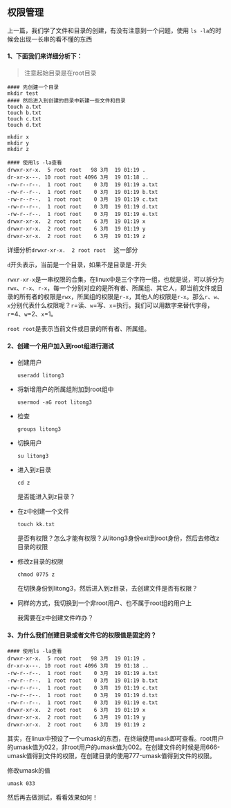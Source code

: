 ## 权限管理

上一篇，我们学了文件和目录的创建，有没有注意到一个问题，使用 `ls -la`的时候会出现一长串的看不懂的东西



#### 1、下面我们来详细分析下：

> 注意起始目录是在root目录

```shell
#### 先创建一个目录
mkdir test
#### 然后进入到创建的目录中新建一些文件和目录
touch a.txt
touch b.txt
touch c.txt
touch d.txt

mkdir x
mkdir y
mkdir z

#### 使用ls -la查看
drwxr-xr-x.  5 root root   98 3月  19 01:19 .
dr-xr-x---. 10 root root 4096 3月  19 01:18 ..
-rw-r--r--.  1 root root    0 3月  19 01:19 a.txt
-rw-r--r--.  1 root root    0 3月  19 01:19 b.txt
-rw-r--r--.  1 root root    0 3月  19 01:19 c.txt
-rw-r--r--.  1 root root    0 3月  19 01:19 d.txt
-rw-r--r--.  1 root root    0 3月  19 01:19 e.txt
drwxr-xr-x.  2 root root    6 3月  19 01:19 x
drwxr-xr-x.  2 root root    6 3月  19 01:19 y
drwxr-xr-x.  2 root root    6 3月  19 01:19 z
```

详细分析`drwxr-xr-x.  2 root root  ` 这一部分

`d`开头表示，当前是一个目录，如果不是目录是`-`开头

`rwxr-xr-x`是一串权限的合集，在linux中是三个字符一组，也就是说，可以拆分为`rwx`、`r-x`、`r-x`，每一个分别对应的是所有者、所属组、其它人，即当前文件或目录的所有者的权限是`rwx`，所属组的权限是`r-x`，其他人的权限是`r-x`。那么`r`、`w`、`x`分别代表什么权限呢？`r`=读、`w`=写、`x`=执行。我们可以用数字来替代字母，`r`=4、`w`=2、`x`=1。

`root root`是表示当前文件或目录的所有者、所属组。



#### 2、创建一个用户加入到root组进行测试

- 创建用户

  ```shell
  useradd litong3
  ```

- 将新增用户的所属组附加到root组中

  ```shell
  usermod -aG root litong3
  ```

- 检查

  ```shell
  groups litong3
  ```

- 切换用户

  ```shell
  su litong3
  ```

- 进入到z目录

  ```shell
  cd z
  ```

  是否能进入到z目录？

- 在z中创建一个文件

  ```shell
  touch kk.txt
  ```

  是否有权限？怎么才能有权限？从litong3身份exit到root身份，然后去修改z目录的权限

- 修改z目录的权限

  ```shell
  chmod 0775 z
  ```

  在切换身份到litong3，然后进入到z目录，去创建文件是否有权限？

- 同样的方式，我切换到一个非root用户、也不属于root组的用户上

  我需要在z中创建文件咋办？

  

  

#### 3、为什么我们创建目录或者文件它的权限值是固定的？

```shell
#### 使用ls -la查看
drwxr-xr-x.  5 root root   98 3月  19 01:19 .
dr-xr-x---. 10 root root 4096 3月  19 01:18 ..
-rw-r--r--.  1 root root    0 3月  19 01:19 a.txt
-rw-r--r--.  1 root root    0 3月  19 01:19 b.txt
-rw-r--r--.  1 root root    0 3月  19 01:19 c.txt
-rw-r--r--.  1 root root    0 3月  19 01:19 d.txt
-rw-r--r--.  1 root root    0 3月  19 01:19 e.txt
drwxr-xr-x.  2 root root    6 3月  19 01:19 x
drwxr-xr-x.  2 root root    6 3月  19 01:19 y
drwxr-xr-x.  2 root root    6 3月  19 01:19 z
```

其实，在linux中预设了一个umask的东西，在终端使用`umask`即可查看。root用户的umask值为022，非root用户的umask值为002。在创建文件的时候是用666-umask值得到文件的权限，在创建目录的使用777-umask值得到文件的权限。



修改umask的值

```shell
umask 033
```

然后再去做测试，看看效果如何！
